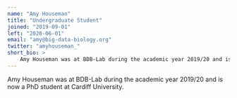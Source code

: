 ```yaml
---
name: "Amy Houseman"
title: "Undergraduate Student"
joined: "2019-09-01"
left: "2020-06-01"
email: "amy@big-data-biology.org"
twitter: "amyhouseman_"
short_bio: >
    Amy Houseman was at BDB-Lab during the academic year 2019/20 and is now a PhD student at Cardiff University.
---
```


Amy Houseman was at BDB-Lab during the academic year
2019/20 and is now a PhD student at Cardiff University.


